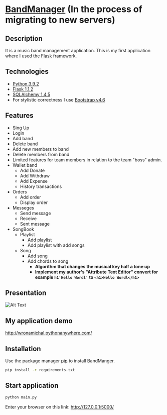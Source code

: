 # [BandManager](http://wronamichal.pythonanywhere.com/) (In the process of migrating to new servers)

## Description
It is a music band management application.
This is my first application where I used the [Flask](https://flask.palletsprojects.com/en/1.1.x/) framework.

## Technologies
* [Python 3.9.2](https://www.python.org/)
* [Flask 1.1.2](https://flask.palletsprojects.com/en/1.1.x/)
* [SQLAlchemy 1.4.5](https://www.sqlalchemy.org/)
* For stylistic correctness I use [Bootstrap v4.6](https://getbootstrap.com/docs/4.6/getting-started/introduction/)

## Features
- Sing Up
- Login
- Add band
- Delete band
- Add new members to band
- Delete members from band
- Limited features for team members in relation to the team "boss" admin.
- Wallet band
  - Add Donate
  - Add Withdraw
  - Add Expense
  - History transactions
- Orders
  - Add order
  - Display order
- Messeges
  - Send message
  - Receive
  - Sent message
- SongBook
  - Playlist
    - Add playlist
    - Add playlist with add songs
  - Song
    - Add song
    - Add chords to song
      - **Algorithm that changes the musical key half a tone up**
      - **Implement my author's "Attribute Text Editor" convert for example `h1'Hello Wordl'` to `<h1>Hello Wordl</h1>`**
## Presentation
![Alt Text](https://github.com/michalwrona01/BandManager/blob/main/presentation.gif?raw=true)

## My application demo
http://wronamichal.pythonanywhere.com/

## Installation
Use the package manager [pip](https://pip.pypa.io/en/stable/) to install BandManger.

```bash
pip install -r requirements.txt
```
## Start application
```bash
python main.py
```
Enter your browser on this link: http://127.0.0.1:5000/

